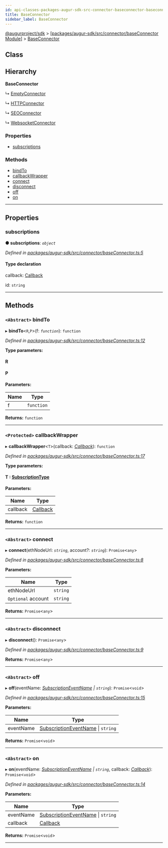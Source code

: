 ```yaml
---
id: api-classes-packages-augur-sdk-src-connector-baseconnector-baseconnector
title: BaseConnector
sidebar_label: BaseConnector
---
```


[@augurproject/sdk](api-readme.md) > [[packages/augur-sdk/src/connector/baseConnector Module]](api-modules-packages-augur-sdk-src-connector-baseconnector-module.md) > [BaseConnector](api-classes-packages-augur-sdk-src-connector-baseconnector-baseconnector.md)

## Class

## Hierarchy

**BaseConnector**

↳  [EmptyConnector](api-classes-packages-augur-sdk-src-connector-empty-connector-emptyconnector.md)

↳  [HTTPConnector](api-classes-packages-augur-sdk-src-connector-http-connector-httpconnector.md)

↳  [SEOConnector](api-classes-packages-augur-sdk-src-connector-seo-connector-seoconnector.md)

↳  [WebsocketConnector](api-classes-packages-augur-sdk-src-connector-ws-connector-websocketconnector.md)

### Properties

* [subscriptions](api-classes-packages-augur-sdk-src-connector-baseconnector-baseconnector.md#subscriptions)

### Methods

* [bindTo](api-classes-packages-augur-sdk-src-connector-baseconnector-baseconnector.md#bindto)
* [callbackWrapper](api-classes-packages-augur-sdk-src-connector-baseconnector-baseconnector.md#callbackwrapper)
* [connect](api-classes-packages-augur-sdk-src-connector-baseconnector-baseconnector.md#connect)
* [disconnect](api-classes-packages-augur-sdk-src-connector-baseconnector-baseconnector.md#disconnect)
* [off](api-classes-packages-augur-sdk-src-connector-baseconnector-baseconnector.md#off)
* [on](api-classes-packages-augur-sdk-src-connector-baseconnector-baseconnector.md#on)

---

## Properties

<a id="subscriptions"></a>

###  subscriptions

**● subscriptions**: *`object`*

*Defined in [packages/augur-sdk/src/connector/baseConnector.ts:5](https://github.com/AugurProject/augur/blob/0ea8996003/packages/augur-sdk/src/connector/baseConnector.ts#L5)*

#### Type declaration

[event: `string`]: `object`

 callback: [Callback](api-modules-packages-augur-sdk-src-events-module.md#callback)

 id: `string`

___

## Methods

<a id="bindto"></a>

### `<Abstract>` bindTo

▸ **bindTo**<`R`,`P`>(f: *`function`*): `function`

*Defined in [packages/augur-sdk/src/connector/baseConnector.ts:12](https://github.com/AugurProject/augur/blob/0ea8996003/packages/augur-sdk/src/connector/baseConnector.ts#L12)*

**Type parameters:**

#### R 
#### P 
**Parameters:**

| Name | Type |
| ------ | ------ |
| f | `function` |

**Returns:** `function`

___
<a id="callbackwrapper"></a>

### `<Protected>` callbackWrapper

▸ **callbackWrapper**<`T`>(callback: *[Callback](api-modules-packages-augur-sdk-src-events-module.md#callback)*): `function`

*Defined in [packages/augur-sdk/src/connector/baseConnector.ts:17](https://github.com/AugurProject/augur/blob/0ea8996003/packages/augur-sdk/src/connector/baseConnector.ts#L17)*

**Type parameters:**

#### T :  [SubscriptionType](api-modules-packages-augur-sdk-src-event-handlers-module.md#subscriptiontype)
**Parameters:**

| Name | Type |
| ------ | ------ |
| callback | [Callback](api-modules-packages-augur-sdk-src-events-module.md#callback) |

**Returns:** `function`

___
<a id="connect"></a>

### `<Abstract>` connect

▸ **connect**(ethNodeUrl: *`string`*, account?: *`string`*): `Promise`<`any`>

*Defined in [packages/augur-sdk/src/connector/baseConnector.ts:8](https://github.com/AugurProject/augur/blob/0ea8996003/packages/augur-sdk/src/connector/baseConnector.ts#L8)*

**Parameters:**

| Name | Type |
| ------ | ------ |
| ethNodeUrl | `string` |
| `Optional` account | `string` |

**Returns:** `Promise`<`any`>

___
<a id="disconnect"></a>

### `<Abstract>` disconnect

▸ **disconnect**(): `Promise`<`any`>

*Defined in [packages/augur-sdk/src/connector/baseConnector.ts:9](https://github.com/AugurProject/augur/blob/0ea8996003/packages/augur-sdk/src/connector/baseConnector.ts#L9)*

**Returns:** `Promise`<`any`>

___
<a id="off"></a>

### `<Abstract>` off

▸ **off**(eventName: *[SubscriptionEventName](api-enums-packages-augur-sdk-src-constants-subscriptioneventname.md) \| `string`*): `Promise`<`void`>

*Defined in [packages/augur-sdk/src/connector/baseConnector.ts:15](https://github.com/AugurProject/augur/blob/0ea8996003/packages/augur-sdk/src/connector/baseConnector.ts#L15)*

**Parameters:**

| Name | Type |
| ------ | ------ |
| eventName | [SubscriptionEventName](api-enums-packages-augur-sdk-src-constants-subscriptioneventname.md) \| `string` |

**Returns:** `Promise`<`void`>

___
<a id="on"></a>

### `<Abstract>` on

▸ **on**(eventName: *[SubscriptionEventName](api-enums-packages-augur-sdk-src-constants-subscriptioneventname.md) \| `string`*, callback: *[Callback](api-modules-packages-augur-sdk-src-events-module.md#callback)*): `Promise`<`void`>

*Defined in [packages/augur-sdk/src/connector/baseConnector.ts:14](https://github.com/AugurProject/augur/blob/0ea8996003/packages/augur-sdk/src/connector/baseConnector.ts#L14)*

**Parameters:**

| Name | Type |
| ------ | ------ |
| eventName | [SubscriptionEventName](api-enums-packages-augur-sdk-src-constants-subscriptioneventname.md) \| `string` |
| callback | [Callback](api-modules-packages-augur-sdk-src-events-module.md#callback) |

**Returns:** `Promise`<`void`>

___

